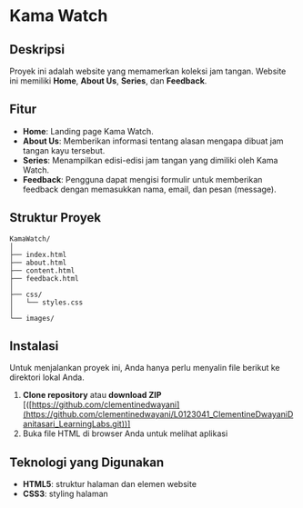 # Kama Watch
## Deskripsi
Proyek ini adalah website yang memamerkan koleksi jam tangan. Website ini memiliki **Home**, **About Us**, **Series**, dan **Feedback**. 

## Fitur
- **Home**: Landing page Kama Watch.
- **About Us**: Memberikan informasi tentang alasan mengapa dibuat jam tangan kayu tersebut. 
- **Series**: Menampilkan edisi-edisi jam tangan yang dimiliki oleh Kama Watch.
- **Feedback**: Pengguna dapat mengisi formulir untuk memberikan feedback dengan memasukkan nama, email, dan pesan (message).

## Struktur Proyek
```
KamaWatch/
│
├── index.html
├── about.html
├── content.html
├── feedback.html
│
├── css/
│   └── styles.css
│
└── images/
```

## Instalasi
Untuk menjalankan proyek ini, Anda hanya perlu menyalin file berikut ke direktori lokal Anda. 
1. **Clone repository** atau **download ZIP**
    [([https://github.com/clementinedwayani](https://github.com/clementinedwayani/L0123041_ClementineDwayaniDanitasari_LearningLabs.git))]
2. Buka file HTML di browser Anda untuk melihat aplikasi

## Teknologi yang Digunakan
- **HTML5**: struktur halaman dan elemen website
- **CSS3**: styling halaman
